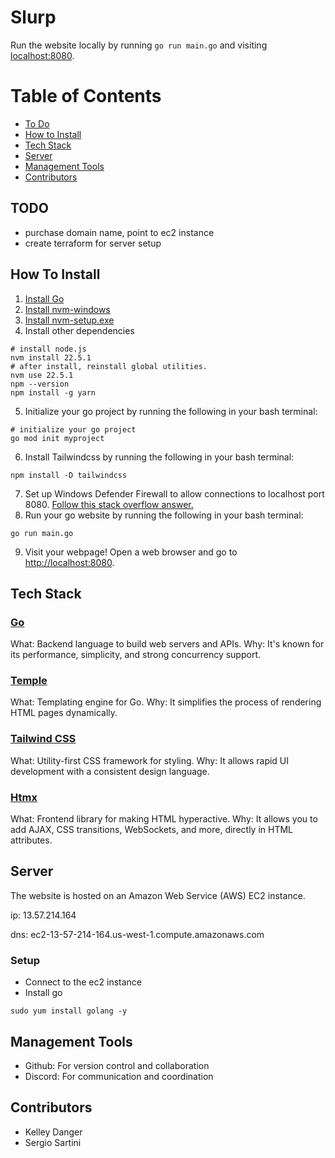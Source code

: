 # Slurp
Run the website locally by running `go run main.go` and visiting [localhost:8080](localhost:8080).

# Table of Contents
- [To Do](#todo)
- [How to Install](#how-to-install)
- [Tech Stack](#tech-stack)
- [Server](#server)
- [Management Tools](#management-tools)
- [Contributors](#contributors)

## TODO
- purchase domain name, point to ec2 instance
- create terraform for server setup

## How To Install
1. [Install Go](https://go.dev/dl/)
2. [Install nvm-windows](https://github.com/coreybutler/nvm-windows?tab=readme-ov-file#install-nvm-windows)
3. [Install nvm-setup.exe](https://github.com/coreybutler/nvm-windows/releases)
4. Install other dependencies 
```console
# install node.js
nvm install 22.5.1
# after install, reinstall global utilities. 
nvm use 22.5.1
npm --version
npm install -g yarn
```
5. Initialize your go project by running the following in your bash terminal:
```console
# initialize your go project
go mod init myproject
```
6. Install Tailwindcss by running the following in your bash terminal:
```console 
npm install -D tailwindcss
```

7. Set up Windows Defender Firewall to allow connections to localhost port 8080. [Follow this stack overflow answer.](https://stackoverflow.com/a/65393403)
8. Run your go website by running the following in your bash terminal:
```console
go run main.go
```

9. Visit your webpage!
Open a web browser and go to [http://localhost:8080](http://localhost:8080).


## Tech Stack
### [Go](https://go.dev/doc/)
What: Backend language to build web servers and APIs.
Why: It's known for its performance, simplicity, and strong concurrency support.



### [Temple](https://github.com/docwhat/temple)
What: Templating engine for Go.
Why: It simplifies the process of rendering HTML pages dynamically.

### [Tailwind CSS](https://tailwindcss.com/docs/installation)
What: Utility-first CSS framework for styling.
Why: It allows rapid UI development with a consistent design language.

### [Htmx](https://htmx.org/docs/#introduction)
What: Frontend library for making HTML hyperactive.
Why: It allows you to add AJAX, CSS transitions, WebSockets, and more, directly in HTML attributes.


## Server
The website is hosted on an Amazon Web Service (AWS) EC2 instance. 

ip: 13.57.214.164

dns: ec2-13-57-214-164.us-west-1.compute.amazonaws.com

### Setup
- Connect to the ec2 instance
- Install go
```console
sudo yum install golang -y
```

## Management Tools
- Github: For version control and collaboration
- Discord: For communication and coordination

## Contributors
- Kelley Danger
- Sergio Sartini